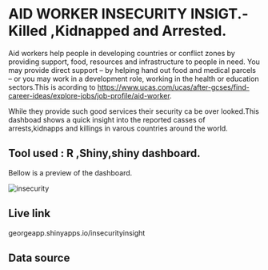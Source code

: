 
# AID WORKER INSECURITY INSIGT.-Killed ,Kidnapped and Arrested.

Aid workers help people in developing countries or conflict zones by providing support, food, resources and infrastructure to people in need. You may provide direct support – by helping hand out food and medical parcels – or you may work in a development role, working in the health or education sectors.This is acording to https://www.ucas.com/ucas/after-gcses/find-career-ideas/explore-jobs/job-profile/aid-worker.

While they provide such good services their security ca be over looked.This dashboad shows a quick insight into the reported casses of arrests,kidnapps and killings in varous countries around the world.

## Tool used : R ,Shiny,shiny dashboard.

Bellow is a preview of the dashboard.

![insecurity](/screenshot.png)

## Live link

georgeapp.shinyapps.io/insecurityinsight

## Data source

